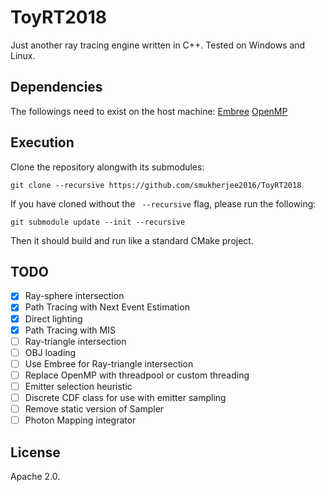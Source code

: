 # ToyRT2018

Just another ray tracing engine written in C++. Tested on Windows and Linux.

## Dependencies
The followings need to exist on the host machine:
[Embree](https://embree.github.io/downloads.html)
[OpenMP](https://www.openmp.org/)

## Execution

Clone the repository alongwith its submodules:

```
git clone --recursive https://github.com/smukherjee2016/ToyRT2018
```

If you have cloned without the ``` --recursive``` flag, please run the following:

```
git submodule update --init --recursive
```

Then it should build and run like a standard CMake project.

## TODO
- [x] Ray-sphere intersection
- [x] Path Tracing with Next Event Estimation
- [x] Direct lighting
- [x] Path Tracing with MIS
- [ ] Ray-triangle intersection
- [ ] OBJ loading
- [ ] Use Embree for Ray-triangle intersection
- [ ] Replace OpenMP with threadpool or custom threading
- [ ] Emitter selection heuristic
- [ ] Discrete CDF class for use with emitter sampling
- [ ] Remove static version of Sampler
- [ ] Photon Mapping integrator

## License

Apache 2.0.
